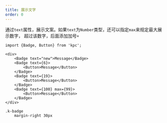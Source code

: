 ```yaml
---
title: 展示文字
order: 0
---
```


通过`text`属性，展示文案。如果`text`为`Number`类型，还可以指定`max`来规定最大展示数字，
超过该数字，后面添加加号`+`

```vdt
import {Badge, Button} from 'kpc';

<div>
    <Badge text="new">Message</Badge>
    <Badge text={6}>
        <Button>Message</Button>
    </Badge>
    <Badge text={19}>
        <Button>Message</Button>
    </Badge>
    <Badge text={100} max={99}>
        <Button>Message</Button>
    </Badge>
</div>
```

```styl
.k-badge
    margin-right 30px
```
